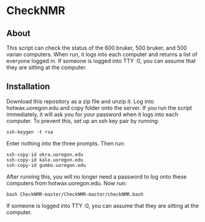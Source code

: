 # CheckNMR

## About

This script can check the status of the 600 bruker, 500 bruker, and 
500 varian computers. When run, it logs into each computer and returns 
a list of everyone logged in. If someone is logged into TTY :0, you can 
assume that they are sitting at the computer.


## Installation

Download this repository as a zip file and unzip it. Log into hotwax.uoregon.edu 
and copy folder onto the server. If you run the script immediately, it will ask 
you for your password when it logs into each computer. To prevent this, set up an 
ssh key pair by running:
```
ssh-keygen -t rsa
```
Enter nothing into the three prompts. Then run:
```
ssh-copy-id okra.uoregon.edu
ssh-copy-id kale.uoregon.edu
ssh-copy-id gumbo.uoregon.edu
```
After running this, you will no longer need a password to log onto 
these computers from hotwax.uoregon.edu. Now run:
```
bash CheckNMR-master/CheckNMR-master/checkNMR.bash
```
If someone is logged into TTY :0, you can assume that they are sitting 
at the computer.
